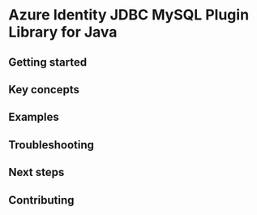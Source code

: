 # Azure Identity JDBC MySQL Plugin Library for Java

## Getting started

## Key concepts

## Examples

## Troubleshooting

## Next steps

## Contributing

